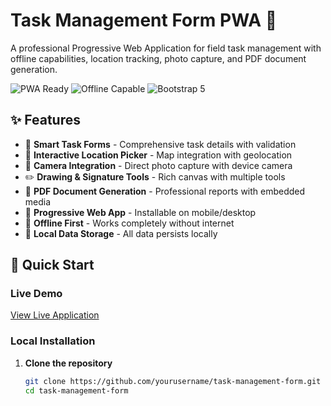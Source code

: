 

# Task Management Form PWA 📱

A professional Progressive Web Application for field task management with offline capabilities, location tracking, photo capture, and PDF document generation.

![PWA Ready](https://img.shields.io/badge/PWA-Ready-brightgreen)
![Offline Capable](https://img.shields.io/badge/Offline-Supported-blue)
![Bootstrap 5](https://img.shields.io/badge/Bootstrap-5.3-purple)

## ✨ Features

- 📝 **Smart Task Forms** - Comprehensive task details with validation
- 📍 **Interactive Location Picker** - Map integration with geolocation
- 📸 **Camera Integration** - Direct photo capture with device camera
- ✏️ **Drawing & Signature Tools** - Rich canvas with multiple tools
- 📄 **PDF Document Generation** - Professional reports with embedded media
- 📱 **Progressive Web App** - Installable on mobile/desktop
- 🔄 **Offline First** - Works completely without internet
- 💾 **Local Data Storage** - All data persists locally

## 🚀 Quick Start

### Live Demo
[View Live Application](https://yourusername.github.io/task-management-form/)

### Local Installation
1. **Clone the repository**
   ```bash
   git clone https://github.com/yourusername/task-management-form.git
   cd task-management-form